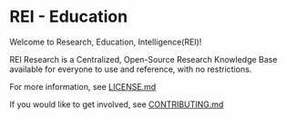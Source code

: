 # REI - Education
Welcome to Research, Education, Intelligence(REI)!

REI Research is a Centralized, Open-Source Research Knowledge Base available for everyone to use and reference, with no restrictions. 

For more information, see [LICENSE.md](LICENSE.md)

If you would like to get involved, see [CONTRIBUTING.md](CONTRIBUTING.md)